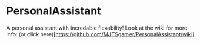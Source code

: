 # PersonalAssistant

A personal assistant with incredable flexability!
Look at the wiki for more info: (or click here)[https://github.com/MJTSgamer/PersonalAssistant/wiki]
